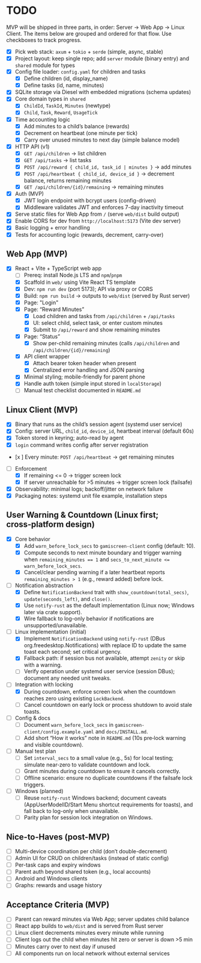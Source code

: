 # TODO

MVP will be shipped in three parts, in order: Server → Web App → Linux Client. The items below are grouped and ordered for that flow. Use checkboxes to track progress.

- [x] Pick web stack: `axum` + `tokio` + `serde` (simple, async, stable)
- [x] Project layout: keep single repo; add `server` module (binary entry) and `shared` module for types
- [x] Config file loader: `config.yaml` for children and tasks
  - [x] Define children (id, display_name)
  - [x] Define tasks (id, name, minutes)
- [x] SQLite storage via Diesel with embedded migrations (schema updates)
- [x] Core domain types in `shared`
  - [x] `ChildId`, `TaskId`, `Minutes` (newtype)
  - [x] `Child`, `Task`, `Reward`, `UsageTick`
- [x] Time accounting logic
  - [x] Add minutes to a child’s balance (rewards)
  - [x] Decrement on heartbeat (one minute per tick)
  - [x] Carry over unused minutes to next day (simple balance model)
- [x] HTTP API (v1)
  - [x] `GET /api/children` → list children
  - [x] `GET /api/tasks` → list tasks
  - [x] `POST /api/reward { child_id, task_id | minutes }` → add minutes
  - [x] `POST /api/heartbeat { child_id, device_id }` → decrement balance, returns remaining minutes
  - [x] `GET /api/children/{id}/remaining` → remaining minutes
  
- [x] Auth (MVP)
  - [x] JWT login endpoint with bcrypt users (config-driven)
  - [x] Middleware validates JWT and enforces 7-day inactivity timeout
- [x] Serve static files for Web App from `/` (serve `web/dist` build output)
- [x] Enable CORS for dev from `http://localhost:5173` (Vite dev server)
- [x] Basic logging + error handling
- [x] Tests for accounting logic (rewards, decrement, carry-over)

## Web App (MVP)

- [x] React + Vite + TypeScript web app
  - [ ] Prereq: install Node.js LTS and `npm`/`pnpm`
  - [x] Scaffold in `web/` using Vite React TS template
  - [x] Dev: `npm run dev` (port 5173); API via proxy or CORS
  - [x] Build: `npm run build` → outputs to `web/dist` (served by Rust server)
  - [x] Page: "Login"
  - [x] Page: “Reward Minutes”
    - [x] Load children and tasks from `/api/children` + `/api/tasks`
    - [x] UI: select child, select task, or enter custom minutes
    - [x] Submit to `/api/reward` and show remaining minutes
  - [x] Page: “Status”
    - [x] Show per-child remaining minutes (calls `/api/children` and `/api/children/{id}/remaining`)
  - [x] API client wrapper
    - [x] Attach bearer token header when present
    - [x] Centralized error handling and JSON parsing
  - [x] Minimal styling; mobile-friendly for parent phone
  - [x] Handle auth token (simple input stored in `localStorage`)
  - [ ] Manual test checklist documented in `README.md`

## Linux Client (MVP)

- [x] Binary that runs as the child’s session agent (systemd user service)
 - [x] Config: server URL, `child_id`, `device_id`, heartbeat interval (default 60s)
 - [x] Token stored in keyring; auto-read by agent
 - [x] `login` command writes config after server registration
- [x ] Every minute: `POST /api/heartbeat` → get remaining minutes
- [ ] Enforcement
  - [x] If remaining <= 0 → trigger screen lock
  - [x] If server unreachable for >5 minutes → trigger screen lock (failsafe)

- [x] Observability: minimal logs; backoff/jitter on network failure
- [x] Packaging notes: systemd unit file example, installation steps

## User Warning & Countdown (Linux first; cross‑platform design)

- [x] Core behavior
  - [x] Add `warn_before_lock_secs` to `gamiscreen-client` config (default: 10).
  - [x] Compute seconds to next minute boundary and trigger warning when `remaining_minutes == 1` and `secs_to_next_minute <= warn_before_lock_secs`.
  - [x] Cancel/clear pending warning if a later heartbeat reports `remaining_minutes > 1` (e.g., reward added) before lock.
- [ ] Notification abstraction
  - [x] Define `NotificationBackend` trait with `show_countdown(total_secs)`, `update(seconds_left)`, and `close()`.
  - [x] Use `notify-rust` as the default implementation (Linux now; Windows later via crate support).
  - [x] Wire fallback to log-only behavior if notifications are unsupported/unavailable.
- [ ] Linux implementation (initial)
  - [x] Implement `NotificationBackend` using `notify-rust` (DBus org.freedesktop.Notifications) with replace ID to update the same toast each second; set critical urgency.
  - [x] Fallback path: if session bus not available, attempt `zenity` or skip with a warning.
  - [ ] Verify operation under systemd user service (session DBus); document any needed unit tweaks.
- [ ] Integration with locking
  - [x] During countdown, enforce screen lock when the countdown reaches zero using existing `LockBackend`.
  - [ ] Cancel countdown on early lock or process shutdown to avoid stale toasts.
- [ ] Config & docs
  - [ ] Document `warn_before_lock_secs` in `gamiscreen-client/config.example.yaml` and `docs/INSTALL.md`.
  - [ ] Add short “How it works” note in `README.md` (10s pre‑lock warning and visible countdown).
- [ ] Manual test plan
  - [ ] Set `interval_secs` to a small value (e.g., 5s) for local testing; simulate near‑zero to validate countdown and lock.
  - [ ] Grant minutes during countdown to ensure it cancels correctly.
  - [ ] Offline scenario: ensure no duplicate countdowns if the failsafe lock triggers.
- [ ] Windows (planned)
  - [ ] Reuse `notify-rust` Windows backend; document caveats (AppUserModelID/Start Menu shortcut requirements for toasts), and fall back to log-only when unavailable.
  - [ ] Parity plan for session lock integration on Windows.

## Nice-to-Haves (post-MVP)

- [ ] Multi-device coordination per child (don’t double-decrement)
- [ ] Admin UI for CRUD on children/tasks (instead of static config)
- [ ] Per-task caps and expiry windows
- [ ] Parent auth beyond shared token (e.g., local accounts)
- [ ] Android and Windows clients
- [ ] Graphs: rewards and usage history

## Acceptance Criteria (MVP)

- [ ] Parent can reward minutes via Web App; server updates child balance
- [ ] React app builds to `web/dist` and is served from Rust server
- [ ] Linux client decrements minutes every minute while running
- [ ] Client logs out the child when minutes hit zero or server is down >5 min
- [ ] Minutes carry over to next day if unused
- [ ] All components run on local network without external services
